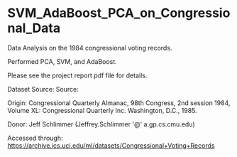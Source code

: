 # SVM_AdaBoost_PCA_on_Congressional_Data
Data Analysis on the 1984 congressional voting records.

Performed PCA, SVM, and AdaBoost.

Please see the project report pdf file for details.

Dataset Source:
Source:

Origin:
Congressional Quarterly Almanac, 98th Congress, 2nd session 1984, Volume XL: Congressional Quarterly Inc. Washington, D.C., 1985. 

Donor: 
Jeff Schlimmer (Jeffrey.Schlimmer '@' a.gp.cs.cmu.edu)

Accessed through:
https://archive.ics.uci.edu/ml/datasets/Congressional+Voting+Records
